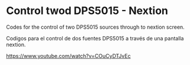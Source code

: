# Control twod DPS5015 - Nextion 
Codes for the control of two DPS5015 sources through to nextion screen.

Codigos para el control de dos fuentes DPS5015 a través de una pantalla nextion.

https://www.youtube.com/watch?v=COuCyDTJvEc
